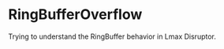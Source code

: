 RingBufferOverflow
==================

Trying to understand the RingBuffer behavior in Lmax Disruptor.

